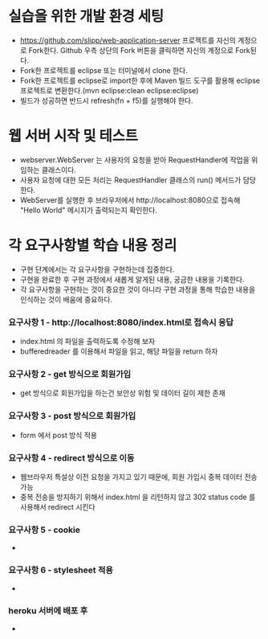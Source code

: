 # 실습을 위한 개발 환경 세팅
* https://github.com/slipp/web-application-server 프로젝트를 자신의 계정으로 Fork한다. Github 우측 상단의 Fork 버튼을 클릭하면 자신의 계정으로 Fork된다.
* Fork한 프로젝트를 eclipse 또는 터미널에서 clone 한다.
* Fork한 프로젝트를 eclipse로 import한 후에 Maven 빌드 도구를 활용해 eclipse 프로젝트로 변환한다.(mvn eclipse:clean eclipse:eclipse)
* 빌드가 성공하면 반드시 refresh(fn + f5)를 실행해야 한다.

# 웹 서버 시작 및 테스트
* webserver.WebServer 는 사용자의 요청을 받아 RequestHandler에 작업을 위임하는 클래스이다.
* 사용자 요청에 대한 모든 처리는 RequestHandler 클래스의 run() 메서드가 담당한다.
* WebServer를 실행한 후 브라우저에서 http://localhost:8080으로 접속해 "Hello World" 메시지가 출력되는지 확인한다.

# 각 요구사항별 학습 내용 정리
* 구현 단계에서는 각 요구사항을 구현하는데 집중한다. 
* 구현을 완료한 후 구현 과정에서 새롭게 알게된 내용, 궁금한 내용을 기록한다.
* 각 요구사항을 구현하는 것이 중요한 것이 아니라 구현 과정을 통해 학습한 내용을 인식하는 것이 배움에 중요하다. 

### 요구사항 1 - http://localhost:8080/index.html로 접속시 응답
* index.html 의 파일을 출력하도록 수정해 보자
* bufferedreader 를 이용해서 파일을 읽고, 해당 파일을 return 하자

### 요구사항 2 - get 방식으로 회원가입
* get 방식으로 회원가입을 하는건 보안상 위험 및 데이터 길이 제한 존재

### 요구사항 3 - post 방식으로 회원가입
* form 에서 post 방식 적용

### 요구사항 4 - redirect 방식으로 이동
* 웹브라우저 특설상 이전 요청을 가지고 있기 때문에, 회원 가입시 중복 데이터 전송 가능
* 중복 전송을 방지하기 위해서 index.html 을 리턴하지 않고 302 status code 를 사용해서 redirect 시킨다

### 요구사항 5 - cookie
* 

### 요구사항 6 - stylesheet 적용
* 

### heroku 서버에 배포 후
* 